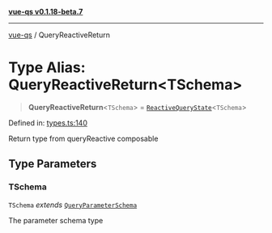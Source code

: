 [**vue-qs v0.1.18-beta.7**](../README.md)

***

[vue-qs](../README.md) / QueryReactiveReturn

# Type Alias: QueryReactiveReturn\<TSchema\>

> **QueryReactiveReturn**\<`TSchema`\> = [`ReactiveQueryState`](ReactiveQueryState.md)\<`TSchema`\>

Defined in: [types.ts:140](https://github.com/iamsomraj/vue-qs/blob/ff60e1586d4655408e5c5a224bc4b63d54bf2fc1/src/types.ts#L140)

Return type from queryReactive composable

## Type Parameters

### TSchema

`TSchema` *extends* [`QueryParameterSchema`](QueryParameterSchema.md)

The parameter schema type
